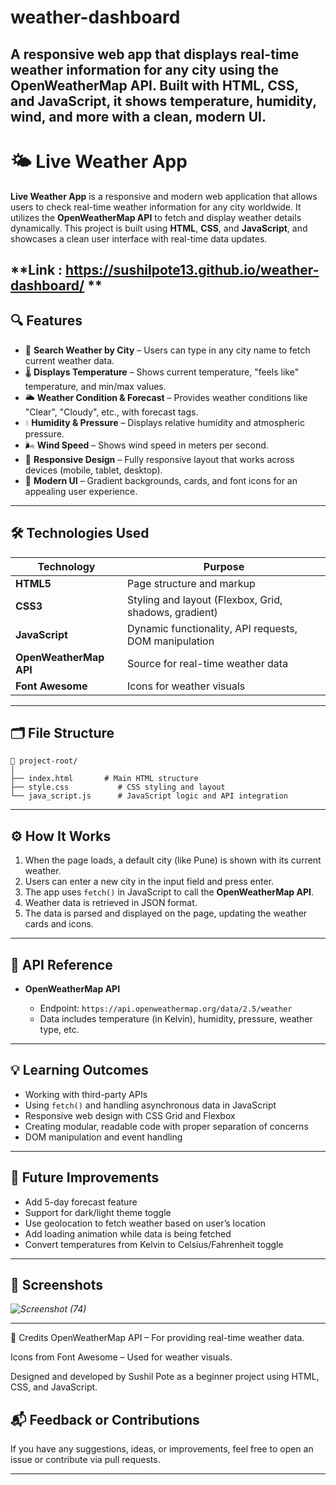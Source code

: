 # weather-dashboard
A responsive web app that displays real-time weather information for any city using the OpenWeatherMap API. Built with HTML, CSS, and JavaScript, it shows temperature, humidity, wind, and more with a clean, modern UI.
---

# 🌤️ Live Weather App

**Live Weather App** is a responsive and modern web application that allows users to check real-time weather information for any city worldwide. It utilizes the **OpenWeatherMap API** to fetch and display weather details dynamically. This project is built using **HTML**, **CSS**, and **JavaScript**, and showcases a clean user interface with real-time data updates.

**Link : https://sushilpote13.github.io/weather-dashboard/ **
---

## 🔍 Features

* 🔎 **Search Weather by City** – Users can type in any city name to fetch current weather data.
* 🌡️ **Displays Temperature** – Shows current temperature, "feels like" temperature, and min/max values.
* 🌥️ **Weather Condition & Forecast** – Provides weather conditions like "Clear", "Cloudy", etc., with forecast tags.
* 💧 **Humidity & Pressure** – Displays relative humidity and atmospheric pressure.
* 🌬️ **Wind Speed** – Shows wind speed in meters per second.
* 📱 **Responsive Design** – Fully responsive layout that works across devices (mobile, tablet, desktop).
* 🎨 **Modern UI** – Gradient backgrounds, cards, and font icons for an appealing user experience.

---

## 🛠️ Technologies Used

| Technology             | Purpose                                               |
| ---------------------- | ----------------------------------------------------- |
| **HTML5**              | Page structure and markup                             |
| **CSS3**               | Styling and layout (Flexbox, Grid, shadows, gradient) |
| **JavaScript**         | Dynamic functionality, API requests, DOM manipulation |
| **OpenWeatherMap API** | Source for real-time weather data                     |
| **Font Awesome**       | Icons for weather visuals                             |

---

## 🗂️ File Structure

```
📁 project-root/
│
├── index.html       # Main HTML structure
├── style.css           # CSS styling and layout
└── java_script.js      # JavaScript logic and API integration
```

---

## ⚙️ How It Works

1. When the page loads, a default city (like Pune) is shown with its current weather.
2. Users can enter a new city in the input field and press enter.
3. The app uses `fetch()` in JavaScript to call the **OpenWeatherMap API**.
4. Weather data is retrieved in JSON format.
5. The data is parsed and displayed on the page, updating the weather cards and icons.

---

## 🔗 API Reference

* **OpenWeatherMap API**

  * Endpoint: `https://api.openweathermap.org/data/2.5/weather`
  * Data includes temperature (in Kelvin), humidity, pressure, weather type, etc.

---

## 💡 Learning Outcomes

* Working with third-party APIs
* Using `fetch()` and handling asynchronous data in JavaScript
* Responsive web design with CSS Grid and Flexbox
* Creating modular, readable code with proper separation of concerns
* DOM manipulation and event handling

---

## 🧪 Future Improvements

* Add 5-day forecast feature
* Support for dark/light theme toggle
* Use geolocation to fetch weather based on user’s location
* Add loading animation while data is being fetched
* Convert temperatures from Kelvin to Celsius/Fahrenheit toggle

---

## 📸 Screenshots

*![Screenshot (74)](https://github.com/user-attachments/assets/61ba1dbb-3fd5-463f-badb-fe688ceb0e17)*


---

🙏 Credits
OpenWeatherMap API – For providing real-time weather data.

Icons from Font Awesome – Used for weather visuals.

Designed and developed by Sushil Pote as a beginner project using HTML, CSS, and JavaScript.

## 📬 Feedback or Contributions

If you have any suggestions, ideas, or improvements, feel free to open an issue or contribute via pull requests.

---
